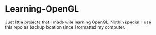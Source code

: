 # Learning-OpenGL
Just little projects that I made wile learning OpenGL. Nothin special.
I use this repo as backup location since I formatted my computer.
